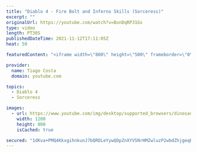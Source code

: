 ```yaml
---
title: "Diablo 4 - Fire Bolt and Inferno Skills (Sorceress)"
excerpt: ""
originalUrl: https://youtube.com/watch?v=BunDqRP31Gs
type: video
length: PT30S
publishedDateTime: 2021-11-12T17:11:05Z
heat: 50

featuredContent: "<iframe width=\"800\" height=\"500\" frameborder=\"0\" src=\"https://www.youtube.com/embed/BunDqRP31Gs\" allow=\"accelerometer; autoplay; encrypted-media; gyroscope; picture-in-picture\" allowfullscreen></iframe>"

provider:
  name: Tiago Costa
  domain: youtube.com

topics:
  - Diablo 4
  - Sorceress

images:
  - url: https://www.youtube.com/img/desktop/supported_browsers/dinosaur.png
    width: 1200
    height: 800
    isCached: true

secured: "1dKva+PMQ4KkxgihnkunJ7bQRDLeYywQDpZnXYV5NrHMZwluzP2wbdZhjgeqBCqekibT7Pyx4Hahvt0UI3lBtanHdKE0axnpSFXzHCJ3SlGTtSHRV+BKN6TM1nMsZ2MkeNcPMBhqs/X16Dq6qKbjg2LnWIucsv8EDZ8z82uy1BYNp9RJfT6sg/ighEvqw5/Srvj7P0coTY24+pLKmbBG9kulSPTCdSkHwip2kQtj2yswSnB4fc+hlkuUERjmNpC19dW01TF2MHjielonhlw+8R52NDLD4Jq5VctP+jsOvbAJCZdL1sf56FtKqRBxBugcMUzVNC41Fudu0RhZnt8wXQLeky/GBeLm5W38ID3h9WGvheM1HRLqoUJp29bFMOU+EBgH7nW6cXbfGGiaW7LZm38nlKaocO2QfgA8NXiQnK8=;tAfGrrr6gp23DdqsVW5yrA=="
---
```



